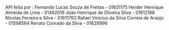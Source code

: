 API feita por :
Fernando Lucas Souza de Freitas - 01631175
Herder Henrique Almeida de Lima - 01492019
João Henrique de Oliveira Silva - 01612198
Nícolas Ferreira e Silva - 01611763
Rafael Vinicius da Silva Correia de Araújo - 01598564
Renato Conrado da Silva - 01629996
